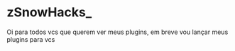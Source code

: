 # zSnowHacks_
Oi para todos vcs que querem ver meus plugins, em breve vou lançar meus plugins para vcs
